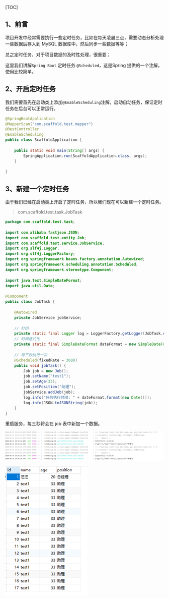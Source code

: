 

[TOC]

## 1、前言

项目开发中经常需要执行一些定时任务，比如在每天凌晨三点，需要动态分析处理一些数据后存入到 MySQL 数据库中，然后同步一些数据等等；

总之定时任务，对于项目数据的及时性处理，很重要；

这里我们讲解`Spring Boot` 定时任务 `@Scheduled`，这是Spring 提供的一个注解，使用比较简单。

## 2、开启定时任务

我们需要首先在启动类上添加`@EnableScheduling`注解，启动自动任务，保证定时任务在后台可以正常运行。

~~~java
@SpringBootApplication
@MapperScan("com.scaffold.test.mapper")
@RestController
@EnableScheduling
public class ScaffoldApplication {

    public static void main(String[] args) {
        SpringApplication.run(ScaffoldApplication.class, args);
    }

}
~~~

## 3、新建一个定时任务

由于我们已经在启动类上开启了定时任务，所以我们现在可以新建一个定时任务。

> com.scaffold.test.task.JobTask

~~~java
package com.scaffold.test.task;

import com.alibaba.fastjson.JSON;
import com.scaffold.test.entity.Job;
import com.scaffold.test.service.JobService;
import org.slf4j.Logger;
import org.slf4j.LoggerFactory;
import org.springframework.beans.factory.annotation.Autowired;
import org.springframework.scheduling.annotation.Scheduled;
import org.springframework.stereotype.Component;

import java.text.SimpleDateFormat;
import java.util.Date;

@Component
public class JobTask {

    @Autowired
    private JobService jobService;

    // 打印
    private static final Logger log = LoggerFactory.getLogger(JobTask.class);
    // 时间格式化
    private static final SimpleDateFormat dateFormat = new SimpleDateFormat("HH:mm:ss");

    // 每三秒执行一次
    @Scheduled(fixedRate = 3000)
    public void jobTask() {
        Job job = new Job();
        job.setName("test1");
        job.setAge(33);
        job.setPosition("助理");
        jobService.addJob(job);
        log.info("任务执行时间: " + dateFormat.format(new Date()));
        log.info(JSON.toJSONString(job));
    }
}


~~~

重启服务，每三秒将会在 job 表中新加一个数据。

![1592201733257](%E5%AE%9A%E6%97%B6%E4%BB%BB%E5%8A%A1.assets/1592201733257.png)

![1592201221682](%E5%AE%9A%E6%97%B6%E4%BB%BB%E5%8A%A1.assets/1592201221682.png)

